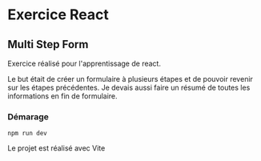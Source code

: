 # Exercice React 
## Multi Step Form 
Exercice réalisé pour l'apprentissage de react.

Le but était de créer un formulaire à plusieurs étapes et de pouvoir revenir sur les étapes précédentes. Je devais aussi faire un résumé de toutes les informations en fin de formulaire.
### Démarage 
`npm run dev`

Le projet est réalisé avec Vite
